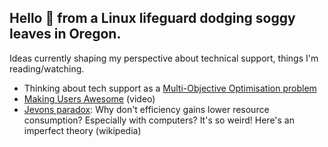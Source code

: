 

Hello 👋 from a Linux lifeguard dodging soggy leaves in Oregon. 
----------------------------------------------------------

Ideas currently shaping my perspective about technical support, things I'm reading/watching.

* Thinking about tech support as a [Multi-Objective Optimisation problem](https://codemonk.io/blog/a-gentle-introduction-to-multi-objective-optimization/)
* [Making Users Awesome](https://www.youtube.com/watch?v=r4dNaflEgP4) (video)
* [Jevons paradox](https://en.wikipedia.org/wiki/Jevons_paradox): Why don't efficiency gains lower resource consumption? Especially with computers? It's so weird! Here's an imperfect theory (wikipedia)
